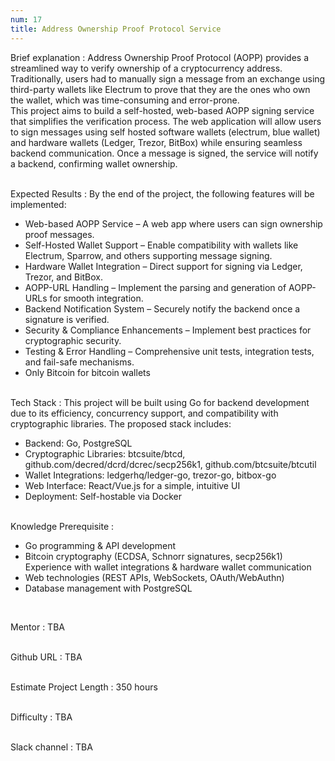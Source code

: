 ```yaml
---
num: 17
title: Address Ownership Proof Protocol Service
---
```


Brief explanation 
: Address Ownership Proof Protocol (AOPP) provides a streamlined way to verify ownership of a cryptocurrency address. Traditionally, users had to manually sign a message from an exchange using third-party wallets like Electrum to prove that they are the ones who own the wallet, which was time-consuming and error-prone.<br>
This project aims to build a self-hosted, web-based AOPP signing service that simplifies the verification process. The web application will allow users to sign messages using self hosted software wallets (electrum, blue wallet) and hardware wallets (Ledger, Trezor, BitBox) while ensuring seamless backend communication. Once a message is signed, the service will notify a backend, confirming wallet ownership.
<br><br>

Expected Results
: By the end of the project, the following features will be implemented:

* Web-based AOPP Service – A web app where users can sign ownership proof messages.
* Self-Hosted Wallet Support – Enable compatibility with wallets like Electrum, Sparrow, and others supporting message signing.
* Hardware Wallet Integration – Direct support for signing via Ledger, Trezor, and BitBox.
* AOPP-URL Handling – Implement the parsing and generation of AOPP-URLs for smooth integration.
* Backend Notification System – Securely notify the backend once a signature is verified.
* Security & Compliance Enhancements – Implement best practices for cryptographic security.
* Testing & Error Handling – Comprehensive unit tests, integration tests, and fail-safe mechanisms.
* Only Bitcoin for bitcoin wallets
<br><br>

Tech Stack
: This project will be built using Go for backend development due to its efficiency, concurrency support, and compatibility with cryptographic libraries. The proposed stack includes:
*  Backend: Go, PostgreSQL
*  Cryptographic Libraries: btcsuite/btcd, github.com/decred/dcrd/dcrec/secp256k1, github.com/btcsuite/btcutil
*  Wallet Integrations: ledgerhq/ledger-go, trezor-go, bitbox-go
*  Web Interface: React/Vue.js for a simple, intuitive UI
*  Deployment: Self-hostable via Docker
<br><br>

Knowledge Prerequisite
: 
* Go programming & API development
* Bitcoin cryptography (ECDSA, Schnorr signatures, secp256k1) Experience with wallet integrations & hardware wallet communication
* Web technologies (REST APIs, WebSockets, OAuth/WebAuthn)
* Database management with PostgreSQL                        
<br>

Mentor
: TBA
<br><br>

Github URL
: TBA
<br><br>

Estimate Project Length
: 350 hours
<br><br>

Difficulty
: TBA
<br><br>

Slack channel
: TBA
<br><br>
